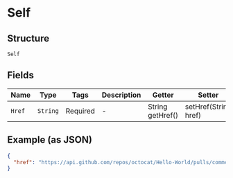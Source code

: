 
# Self

## Structure

`Self`

## Fields

| Name | Type | Tags | Description | Getter | Setter |
|  --- | --- | --- | --- | --- | --- |
| `Href` | `String` | Required | - | String getHref() | setHref(String href) |

## Example (as JSON)

```json
{
  "href": "https://api.github.com/repos/octocat/Hello-World/pulls/comments/1"
}
```

